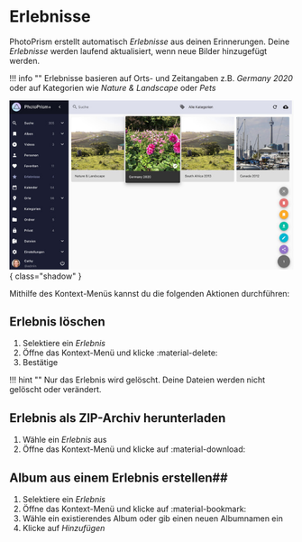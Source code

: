 # Erlebnisse #

PhotoPrism erstellt automatisch *Erlebnisse* aus deinen Erinnerungen. 
Deine *Erlebnisse* werden laufend aktualisiert, wenn neue Bilder hinzugefügt werden.

!!! info ""
    Erlebnisse basieren auf Orts- und Zeitangaben z.B. *Germany 2020* oder auf Kategorien wie *Nature & Landscape* oder *Pets*

![Screenshot](img/moments-german.jpg){ class="shadow" }

Mithilfe des Kontext-Menüs kannst du die folgenden Aktionen durchführen:

## Erlebnis löschen ##
1. Selektiere ein *Erlebnis*
2. Öffne das Kontext-Menü und klicke :material-delete:
3. Bestätige

!!! hint ""
    Nur das Erlebnis wird gelöscht. Deine Dateien werden nicht gelöscht oder verändert.

## Erlebnis als ZIP-Archiv herunterladen ##
1. Wähle ein *Erlebnis* aus
2. Öffne das Kontext-Menü und klicke auf :material-download:

## Album aus einem Erlebnis erstellen##
1. Selektiere ein *Erlebnis*
2. Öffne das Kontext-Menü und klicke auf :material-bookmark:
3. Wähle ein existierendes Album oder gib einen neuen Albumnamen ein
4. Klicke auf *Hinzufügen*